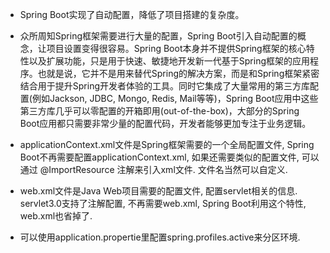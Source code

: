 * Spring Boot实现了自动配置，降低了项目搭建的复杂度。

* 众所周知Spring框架需要进行大量的配置，Spring Boot引入自动配置的概念，让项目设置变得很容易。Spring Boot本身并不提供Spring框架的核心特性以及扩展功能，只是用于快速、敏捷地开发新一代基于Spring框架的应用程序。也就是说，它并不是用来替代Spring的解决方案，而是和Spring框架紧密结合用于提升Spring开发者体验的工具。同时它集成了大量常用的第三方库配置(例如Jackson, JDBC, Mongo, Redis, Mail等等)，Spring Boot应用中这些第三方库几乎可以零配置的开箱即用(out-of-the-box)，大部分的Spring Boot应用都只需要非常少量的配置代码，开发者能够更加专注于业务逻辑。

* applicationContext.xml文件是Spring框架需要的一个全局配置文件, Spring Boot不再需要配置applicationContext.xml, 如果还需要类似的配置文件, 可以通过 @ImportResource 注解来引入xml文件. 文件名当然可以自定义.

* web.xml文件是Java Web项目需要的配置文件, 配置servlet相关的信息. servlet3.0支持了注解配置, 不再需要web.xml, Spring Boot利用这个特性, web.xml也省掉了.

* 可以使用application.propertie里配置spring.profiles.active来分区环境.






